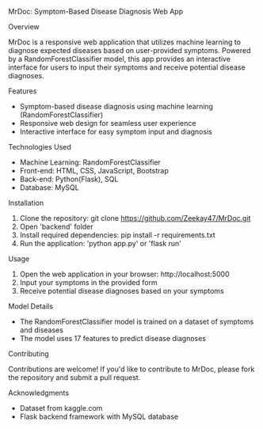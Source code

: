 MrDoc: Symptom-Based Disease Diagnosis Web App

Overview

MrDoc is a responsive web application that utilizes machine learning to diagnose expected diseases based on user-provided symptoms. Powered by a RandomForestClassifier model, this app provides an interactive interface for users to input their symptoms and receive potential disease diagnoses.

Features

- Symptom-based disease diagnosis using machine learning (RandomForestClassifier)
- Responsive web design for seamless user experience
- Interactive interface for easy symptom input and diagnosis

Technologies Used

- Machine Learning: RandomForestClassifier
- Front-end: HTML, CSS, JavaScript, Bootstrap
- Back-end: Python(Flask), SQL
- Database: MySQL

Installation

1. Clone the repository: git clone https://github.com/Zeekay47/MrDoc.git
2. Open 'backend' folder
3. Install required dependencies: pip install -r requirements.txt
4. Run the application: 'python app.py' or 'flask run'

Usage

1. Open the web application in your browser: http://localhost:5000
2. Input your symptoms in the provided form
3. Receive potential disease diagnoses based on your symptoms

Model Details

- The RandomForestClassifier model is trained on a dataset of symptoms and diseases
- The model uses 17 features to predict disease diagnoses

Contributing

Contributions are welcome! If you'd like to contribute to MrDoc, please fork the repository and submit a pull request.

Acknowledgments

- Dataset from kaggle.com
- Flask backend framework with MySQL database
